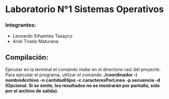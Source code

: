# Laboratorio N°1 Sistemas Operativos

### Integrantes:
* Leonardo Sifuentes Tasayco
* Ariel Tirado Maturana

## Compilación:
Ejecutar en la terminal el comando *make* en el directorio raíz del proyecto. Para ejecutar el programa, utilizar el comando **./coordinador -i nombreArchivo -n cantidadHijos -c caracteresPorLinea -p secuencia -d (Opcional. Si se omite, los resultados no se mostrarán por pantalla, solo por el archivo de salida).**
